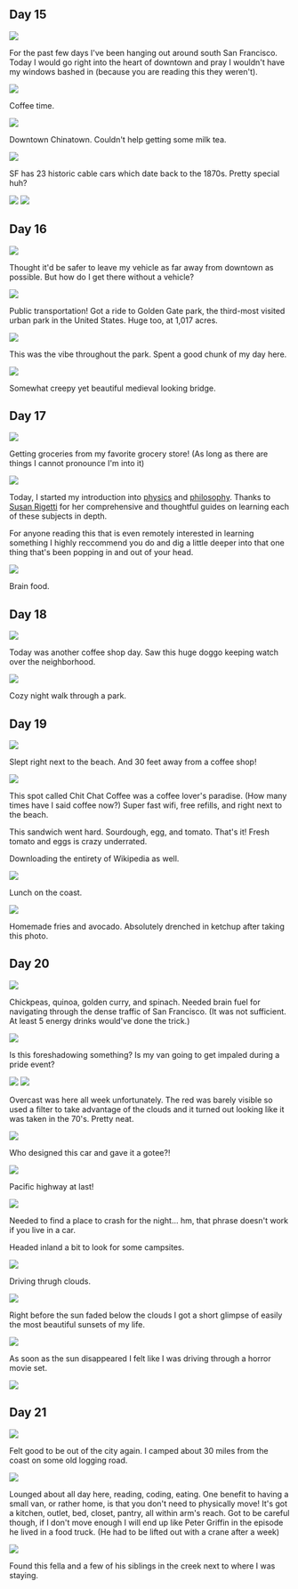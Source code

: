 ## Day 15

<img src="/img/trips/west-coast-2024/0513-1.jpg">

For the past few days I've been hanging out around south San Francisco. Today I would go right into the heart of downtown and pray I wouldn't have my windows bashed in (because you are reading this they weren't).

<img src="/img/trips/west-coast-2024/0513-2.jpg">

Coffee time. 

<img src="/img/trips/west-coast-2024/0513-3.jpg">

Downtown Chinatown. Couldn't help getting some milk tea. 

<img src="/img/trips/west-coast-2024/0513-4.jpg">

SF has 23 historic cable cars which date back to the 1870s. Pretty special huh?

<img src="/img/trips/west-coast-2024/0513-5.jpg">
<img src="/img/trips/west-coast-2024/0513-6.jpg">


## Day 16

<img src="/img/trips/west-coast-2024/0514-1.jpg">

Thought it'd be safer to leave my vehicle as far away from downtown as possible. But how do I get there without a vehicle?

<img src="/img/trips/west-coast-2024/0514-2.jpg">

Public transportation! Got a ride to Golden Gate park, the third-most visited urban park in the United States. Huge too, at 1,017 acres.

<img src="/img/trips/west-coast-2024/0514-3.jpg">

This was the vibe throughout the park. Spent a good chunk of my day here.

<img src="/img/trips/west-coast-2024/0514-4.jpg">

Somewhat creepy yet beautiful medieval looking bridge.

## Day 17

<img src="/img/trips/west-coast-2024/0515-1.jpg">

Getting groceries from my favorite grocery store! (As long as there are things I cannot pronounce I'm into it)

<img src="/img/trips/west-coast-2024/0515-2.jpg">

Today, I started my introduction into <a href="https://www.susanrigetti.com/physics">physics</a> and <a href="https://www.susanrigetti.com/philosophy">philosophy</a>. Thanks to <a href="https://www.susanrigetti.com/">Susan Rigetti</a> for her comprehensive and thoughtful guides on learning each of these subjects in depth. 

For anyone reading this that is even remotely interested in learning something I highly reccommend you do and dig a little deeper into that one thing that's been popping in and out of your head.

<img src="/img/trips/west-coast-2024/0515-3.jpg">

Brain food.

## Day 18

<img src="/img/trips/west-coast-2024/0516-1.jpg">

Today was another coffee shop day. Saw this huge doggo keeping watch over the neighborhood.

<img src="/img/trips/west-coast-2024/0516-2.jpg">

Cozy night walk through a park.

## Day 19

<img src="/img/trips/west-coast-2024/0517-1.jpg">

Slept right next to the beach. And 30 feet away from a coffee shop!

<img src="/img/trips/west-coast-2024/0517-2.jpg">

This spot called Chit Chat Coffee was a coffee lover's paradise. (How many times have I said coffee now?) Super fast wifi, free refills, and right next to the beach. 

This sandwich went hard. Sourdough, egg, and tomato. That's it! Fresh tomato and eggs is crazy underrated.

Downloading the entirety of Wikipedia as well.

<img src="/img/trips/west-coast-2024/0517-3.jpg">

Lunch on the coast.

<img src="/img/trips/west-coast-2024/0517-4.jpg">

Homemade fries and avocado. Absolutely drenched in ketchup after taking this photo.

## Day 20

<img src="/img/trips/west-coast-2024/0518-1.jpg">

Chickpeas, quinoa, golden curry, and spinach. Needed brain fuel for navigating through the dense traffic of San Francisco. (It was not sufficient. At least 5 energy drinks would've done the trick.)

<img src="/img/trips/west-coast-2024/0518-2.jpg">

Is this foreshadowing something? Is my van going to get impaled during a pride event?

<img src="/img/trips/west-coast-2024/0518-3.jpg">
<img src="/img/trips/west-coast-2024/0518-4.jpg">

Overcast was here all week unfortunately. The red was barely visible so used a filter to take advantage of the clouds and it turned out looking like it was taken in the 70's. Pretty neat.

<img src="/img/trips/west-coast-2024/0518-5.jpg">

Who designed this car and gave it a gotee?!  

<img src="/img/trips/west-coast-2024/0518-6.jpg">

Pacific highway at last!

<img src="/img/trips/west-coast-2024/0518-7.jpg">

Needed to find a place to crash for the night... hm, that phrase doesn't work if you live in a car.

Headed inland a bit to look for some campsites.

<img src="/img/trips/west-coast-2024/0518-8.jpg">

Driving thrugh clouds.

<img src="/img/trips/west-coast-2024/0518-9.jpg">

Right before the sun faded below the clouds I got a short glimpse of easily the most beautiful sunsets of my life.  

<img src="/img/trips/west-coast-2024/0518-10.jpg">

As soon as the sun disappeared I felt like I was driving through a horror movie set.

<img src="/img/trips/west-coast-2024/0518-12.png">


## Day 21

<img src="/img/trips/west-coast-2024/0519-1.jpg">

Felt good to be out of the city again. I camped about 30 miles from the coast on some old logging road. 

<img src="/img/trips/west-coast-2024/0519-2.jpg">

Lounged about all day here, reading, coding, eating. One benefit to having a small van, or rather home, is that you don't need to physically move! It's got a kitchen, outlet, bed, closet, pantry, all within arm's reach. Got to be careful though, if I don't move enough I will end up like Peter Griffin in the episode he lived in a food truck. (He had to be lifted out with a crane after a week)

<img src="/img/trips/west-coast-2024/0519-3.jpg">

Found this fella and a few of his siblings in the creek next to where I was staying. 
